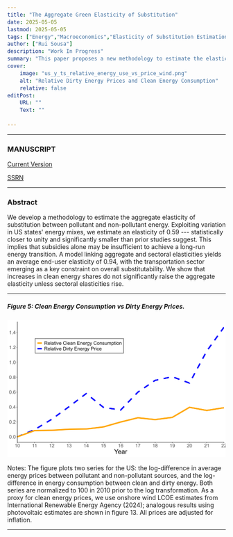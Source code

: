 ```yaml
---
title: "The Aggregate Green Elasticity of Substitution" 
date: 2025-05-05
lastmod: 2025-05-05
tags: ["Energy","Macroeconomics","Elasticity of Substitution Estimation"]
author: ["Rui Sousa"]
description: "Work In Progress" 
summary: "This paper proposes a new methodology to estimate the elasticity of substitution between pollutant and non-pollutant energy for the US. With a point estimate of 0.59, much closer to unity than previously thought, the energy transition will be more painful and uneven. It further suggests that subsidies are not a sufficient policy tool when used alone." 
cover:
    image: "us_y_ts_relative_energy_use_vs_price_wind.png"
    alt: "Relative Dirty Energy Prices and Clean Energy Consumption"
    relative: false
editPost:
    URL: ""
    Text: ""

---
```


---

### MANUSCRIPT

[Current Version](draft.pdf)

[SSRN](https://papers.ssrn.com/sol3/papers.cfm?abstract_id=5262600)

---

### Abstract

We develop a methodology to estimate the aggregate elasticity of substitution between pollutant and non-pollutant energy. Exploiting variation in US states' energy mixes, we estimate an elasticity of 0.59 --- statistically closer to unity and significantly smaller than prior studies suggest. This implies that subsidies alone may be insufficient to achieve a long-run energy transition. A model linking aggregate and sectoral elasticities yields an average end-user elasticity of 0.94, with the transportation sector emerging as a key constraint on overall substitutability. We show that increases in clean energy shares do not significantly raise the aggregate elasticity unless sectoral elasticities rise.

---

##### Figure 5: Clean Energy Consumption vs Dirty Energy Prices.

![](us_y_ts_relative_energy_use_vs_price_wind.png)

Notes: The figure plots two series for the US: the log-difference in average energy prices between pollutant and non-pollutant sources, and the log-difference in energy consumption between clean and dirty energy. Both series are normalized to 100 in 2010 prior to the log transformation. As a proxy for clean energy prices, we use onshore wind LCOE estimates from International Renewable Energy Agency (2024); analogous results using photovoltaic estimates are shown in figure 13. All prices are adjusted for inflation.

---

<!---
## [Citation](citation)
-->

